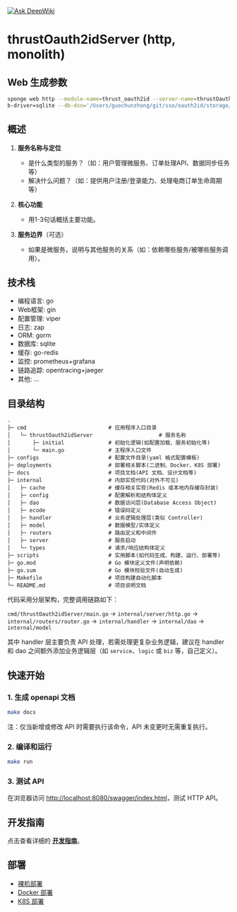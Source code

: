 [![Ask DeepWiki](https://deepwiki.com/badge.svg)](https://deepwiki.com/Eric-Guo/thrustOauth2idServer)

# thrustOauth2idServer (http, monolith)

## Web 生成参数

```bash
sponge web http --module-name=thrust_oauth2id --server-name=thrustOauth2idServer --project-name=oauth2idThruster --d
b-driver=sqlite --db-dsn='/Users/guochunzhong/git/sso/oauth2id/storage/oauth2id_dev.sqlite3' --db-table=users --extended-api=true --embed=true
```

## 概述

1. **服务名称与定位**  
   - 是什么类型的服务？（如：用户管理微服务、订单处理API、数据同步任务等）
   - 解决什么问题？（如：提供用户注册/登录能力、处理电商订单生命周期等）

2. **核心功能**  
   - 用1-3句话概括主要功能。

3. **服务边界**（可选）  
   - 如果是微服务，说明与其他服务的关系（如：依赖哪些服务/被哪些服务调用）。

## 技术栈

- 编程语言: go
- Web框架: gin
- 配置管理: viper
- 日志: zap
- ORM: gorm
- 数据库: sqlite
- 缓存: go-redis
- 监控: prometheus+grafana
- 链路追踪: opentracing+jaeger
- 其他: ...

## 目录结构

```text
.
├─ cmd                          # 应用程序入口目录
│   └─ thrustOauth2idServer                     # 服务名称
│       ├─ initial              # 初始化逻辑(如配置加载、服务初始化等)
│       └─ main.go              # 主程序入口文件
├─ configs                      # 配置文件目录(yaml 格式配置模板)
├─ deployments                  # 部署相关脚本(二进制、Docker、K8S 部署)
├─ docs                         # 项目文档(API 文档、设计文档等)
├─ internal                     # 内部实现代码(对外不可见)
│   ├─ cache                    # 缓存相关实现(Redis 或本地内存缓存封装)
│   ├─ config                   # 配置解析和结构体定义
│   ├─ dao                      # 数据访问层(Database Access Object)
│   ├─ ecode                    # 错误码定义
│   ├─ handler                  # 业务逻辑处理层(类似 Controller)
│   ├─ model                    # 数据模型/实体定义
│   ├─ routers                  # 路由定义和中间件
│   ├─ server                   # 服务启动
│   └─ types                    # 请求/响应结构体定义
├─ scripts                      # 实用脚本(如代码生成、构建、运行、部署等)
├─ go.mod                       # Go 模块定义文件(声明依赖)
├─ go.sum                       # Go 模块校验文件(自动生成)
├─ Makefile                     # 项目构建自动化脚本
└─ README.md                    # 项目说明文档
```

代码采用分层架构，完整调用链路如下：

`cmd/thrustOauth2idServer/main.go` → `internal/server/http.go` → `internal/routers/router.go` → `internal/handler` → `internal/dao` → `internal/model`

其中 handler 层主要负责 API 处理，若需处理更复杂业务逻辑，建议在 handler 和 dao 之间额外添加业务逻辑层（如 `service`、`logic` 或 `biz` 等，自己定义）。

## 快速开始

### 1. 生成 openapi 文档

```bash
make docs
```

注：仅当新增或修改 API 时需要执行该命令，API 未变更时无需重复执行。

### 2. 编译和运行

```bash
make run
```

### 3. 测试 API

在浏览器访问 [http://localhost:8080/swagger/index.html](http://localhost:8080/swagger/index.html)，测试 HTTP API。

## 开发指南

点击查看详细的 [**开发指南**](https://go-sponge.com/zh/guide/web/based-on-sql.html)。

## 部署

- [裸机部署](https://go-sponge.com/zh/deployment/binary.html)
- [Docker 部署](https://go-sponge.com/zh/deployment/docker.html)
- [K8S 部署](https://go-sponge.com/zh/deployment/kubernetes.html)

